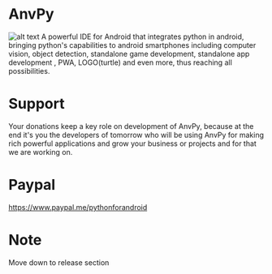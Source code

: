 # AnvPy
![alt text](https://github.com/techAnvPy/AnvPy/main/icon.jpg?raw=true)
A powerful IDE for Android that integrates python in android, bringing python's capabilities to android smartphones including computer vision, object detection, standalone game development, standalone app development , PWA, LOGO(turtle) and even more, thus reaching all possibilities. 

# Support
Your donations keep a key role on development of AnvPy, because at the end it's you the developers of tomorrow who will be using AnvPy for making rich powerful applications and grow your business or projects and for that we are working on.

# Paypal 
https://www.paypal.me/pythonforandroid

# Note
Move down to release section
